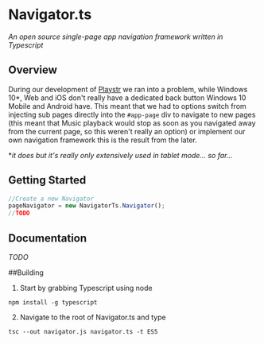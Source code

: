 # Navigator.ts
*An open source single-page app navigation framework written in Typescript*


## Overview
During our development of [Playstr](https://www.playstr.link) we ran into a problem,
while Windows 10*, Web and iOS don't really have a dedicated back button Windows 10 Mobile and Android have.
This meant that we had to options switch from injecting sub pages directly into the ```#app-page``` div to navigate to new pages
(this meant that Music playback would stop as soon as you navigated away from the current page, so this weren't really an option)
or implement our own navigation framework this is the result from the later.

**it does but it's really only extensively used in tablet mode... so far...*

## Getting Started
```javascript
//Create a new Navigator
pageNavigator = new NavigatorTs.Navigator();
//TODO
```

## Documentation
*TODO*

##Building
1. Start by grabbing Typescript using node
```
npm install -g typescript
```
2. Navigate to the root of Navigator.ts and type
```
tsc --out navigator.js navigator.ts -t ES5
```